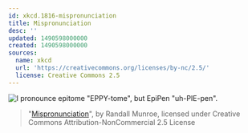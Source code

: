 ```yaml
---
id: xkcd.1816-mispronunciation
title: Mispronunciation
desc: ''
updated: 1490598000000
created: 1490598000000
sources:
  name: xkcd
  url: 'https://creativecommons.org/licenses/by-nc/2.5/'
  license: Creative Commons 2.5
---
```

![I pronounce epitome "EPPY-tome", but EpiPen "uh-PIE-pen".](https://imgs.xkcd.com/comics/mispronunciation.png)
> "[Mispronunciation](https://xkcd.com/1816/)", by Randall Munroe, licensed under Creative Commons Attribution-NonCommercial 2.5 License
